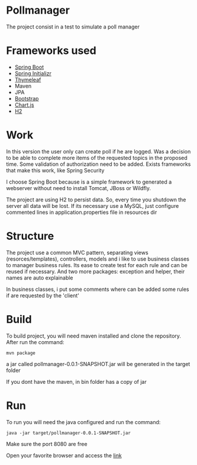 # Pollmanager

The project consist in a test to simulate a poll manager

# Frameworks used

* [Spring Boot](https://spring.io/projects/spring-boot)
* [Spring Initializr](https://start.spring.io/)
* [Thymeleaf](https://www.thymeleaf.org/)
* Maven
* JPA
* [Bootstrap](https://getbootstrap.com/)
* [Chart.js](https://github.com/chartjs/Chart.js)
* [H2](https://www.h2database.com/)

# Work

In this version the user only can create poll if he are logged. Was a decision to be able to complete more items of the requested topics in the proposed time. Some validation of authorization need to be added. Exists frameworks that make this work, like Spring Security 

I choose Spring Boot because is a simple framework to generated a webserver without need to install Tomcat, JBoss or Wildfly.

The project are using H2 to persist data. So, every time you shutdown the server all data will be lost. If its necessary use a MySQL, just configure commented lines in application.properties file in resources dir

# Structure

The project use a common MVC pattern, separating views (resorces/templates), controllers, models and i like to use business classes to manager business rules. Its ease to create test for each rule and can be reused if necessary. And two more packages: exception and helper, their names are auto explainable

In business classes, i put some comments where can be added some rules if are requested by the 'client'

# Build

To build project, you will need maven installed and clone the repository. After run the command:
```
mvn package
```
a jar called pollmanager-0.0.1-SNAPSHOT.jar will be generated in the target folder

If you dont have the maven, in bin folder has a copy of jar

# Run

To run you will need the java configured and run the command:

```
java -jar target/pollmanager-0.0.1-SNAPSHOT.jar
```

Make sure the port 8080 are free

Open your favorite browser and access the [link](http://localhost:8080)